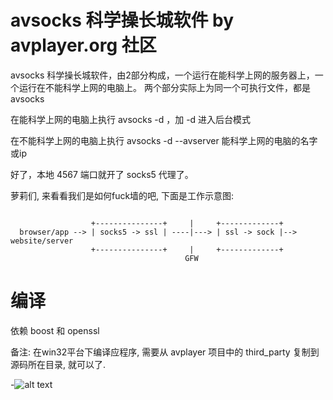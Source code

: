 avsocks 科学操长城软件  by avplayer.org 社区
=======


avsocks 科学操长城软件，由2部分构成，一个运行在能科学上网的服务器上，一个运行在不能科学上网的电脑上。
两个部分实际上为同一个可执行文件，都是  avsocks

在能科学上网的电脑上执行 avsocks -d ，加 -d 进入后台模式

在不能科学上网的电脑上执行 avsocks -d --avserver 能科学上网的电脑的名字或ip

好了，本地 4567 端口就开了 socks5 代理了。


萝莉们, 来看看我们是如何fuck墙的吧, 下面是工作示意图:

~~~
  
                  +---------------+     |     +-------------+
  browser/app --> | socks5 -> ssl | ----|---> | ssl -> sock |--> website/server
                  +---------------+     |     +-------------+
                                       GFW
~~~


# 编译

依赖 boost 和 openssl

备注: 在win32平台下编译应程序, 需要从 avplayer 项目中的 third_party 复制到源码所在目录, 就可以了.



-![alt text](http://i.imgur.com/WWLYo.gif "Fuck 墙!!!")

